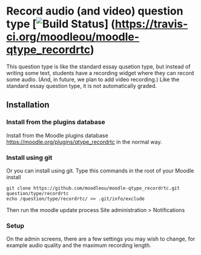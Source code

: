 # Record audio (and video) question type [![Build Status](https://travis-ci.org/moodleou/moodle-qtype_pmatch.svg?branch=master)] (https://travis-ci.org/moodleou/moodle-qtype_recordrtc)

This question type is like the standard essay qusetion type, but instead
of writing some text, students have a recording widget where they can
record some audio. (And, in future, we plan to add video recording.)
Like the standard essay question type, it is not automatically graded.

## Installation

### Install from the plugins database

Install from the Moodle plugins database https://moodle.org/plugins/qtype_recordrtc
in the normal way.

### Install using git

Or you can install using git. Type this commands in the root of your Moodle install

    git clone https://github.com/moodleou/moodle-qtype_recordrtc.git question/type/recordrtc
    echo /question/type/recordrtc/ >> .git/info/exclude

Then run the moodle update process
Site administration > Notifications

### Setup

On the admin screens, there are a few settings you may wish to change, for example
audio quality and the maximum recording length.
